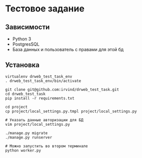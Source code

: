 Тестовое задание
================

Зависимости
-----------

* Python 3
* PostgresSQL
* База данных и пользователь с правами для этой бд

Установка
---------

    virtualenv drweb_test_task_env
    . drweb_test_task_env/bin/activate

    git clone git@github.com:irvind/drweb_test_task.git
    cd drweb_test_task
    pip install -r requirements.txt

    cd project
    cp project/local_settings.py.tmpl project/local_settings.py

    # Указать данные авторизации для БД
    vim project/local_settings.py

    ./manage.py migrate
    ./manage.py runserver

    # Можно запустить во втором терминале
    python worker.py

